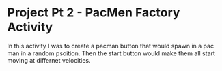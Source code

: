 # Project Pt 2 - PacMen Factory Activity
In this activity I was to create a pacman button that would spawn in a pac man in a random psoition. Then the start button would make them all start moving at differnet velocities.
